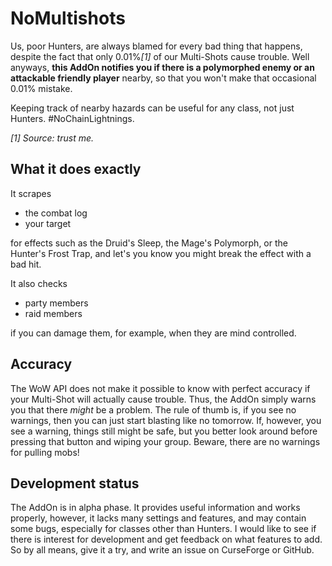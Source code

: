 NoMultishots
===

Us, poor Hunters, are always blamed for every bad thing that happens, despite the fact that only 0.01%*[1]* of our Multi-Shots cause trouble. Well anyways, **this AddOn notifies you if there is a polymorphed enemy or an attackable friendly player** nearby, so that you won't make that occasional 0.01% mistake.

Keeping track of nearby hazards can be useful for any class, not just Hunters. #NoChainLightnings.

*[1] Source: trust me.*

What it does exactly
---
It scrapes

- the combat log
- your target

for effects such as the Druid's Sleep, the Mage's Polymorph, or the Hunter's Frost Trap, and let's you know you might break the effect with a bad hit.

It also checks

- party members
- raid members

if you can damage them, for example, when they are mind controlled.

Accuracy
---

The WoW API does not make it possible to know with perfect accuracy if your Multi-Shot will actually cause trouble. Thus, the AddOn simply warns you that there *might* be a problem. The rule of thumb is, if you see no warnings, then you can just start blasting like no tomorrow. If, however, you see a warning, things still might be safe, but you better look around before pressing that button and wiping your group. Beware, there are no warnings for pulling mobs!

Development status
---
The AddOn is in alpha phase. It provides useful information and works properly, however, it lacks many settings and features, and may contain some bugs, especially for classes other than Hunters. I would like to see if there is interest for development and get feedback on what features to add. So by all means, give it a try, and write an issue on CurseForge or GitHub.